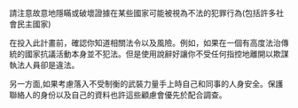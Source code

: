 [Title]: # (了解風險)
[Order]: # (3)

請注意故意地隱瞞或破壞證據在某些國家可能被視為不法的犯罪行為(包括許多社會民主國家)

在投入此計畫前，確認你知道相關法令以及風險。例如，如果在一個有高度法治傳統的國家抗議活動本身並不犯法。但是使用說辭好讓你不受任何指控地離開以欺謀執法人員卻是違法。

另一方面,如果考慮落入不受制衡的武裝力量手上時自己和同事的人身安全。保護聯絡人的身份以及自己的資料也許這些顧慮會優先於配合調查。